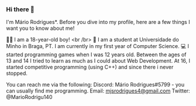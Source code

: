 ### Hi there 👋
I'm Mário Rodrigues*. Before you dive into my profile, here are a few things I want you to know about me!

💁‍♂️‍ I am a 18-year-old boy! <br /br>
📖  I am a student at Universidade do Minho in Braga, PT. I am currently in my first year of Computer Science.
💻  I started programming games when I was 12 years old. Between the ages of 13 and 14 I tried to learn as much as I could about Web Development. At 16, I started competitive programming (using C++) and since there i never stopped.



You can reach me via the following:
 Discord: Mário Rodrigues#5799 - you can usually find me programming.
 Email: mjsrodrigues4@gmail.com
 Twitter: @MarioRodrigu140 
 
